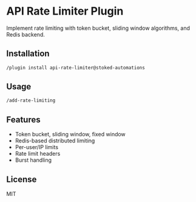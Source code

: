 # API Rate Limiter Plugin

Implement rate limiting with token bucket, sliding window algorithms, and Redis backend.

## Installation

```bash
/plugin install api-rate-limiter@stoked-automations
```

## Usage

```bash
/add-rate-limiting
```

## Features

- Token bucket, sliding window, fixed window
- Redis-based distributed limiting
- Per-user/IP limits
- Rate limit headers
- Burst handling

## License

MIT
